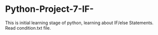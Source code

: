 # Python-Project-7-IF-
This is initial learning stage of python, learning about IF/else Statements.
Read condition.txt file.
